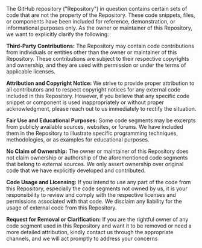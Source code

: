 The GitHub repository ("Repository") in question contains certain
sets of code that are not the property of the Repository. These
code snippets, files, or components have been included for
reference, demonstration, or informational purposes only. As the
owner or maintainer of this Repository, we want to explicitly
clarify the following:

**Third-Party Contributions:** The Repository may contain code
contributions from individuals or entities other than the owner or
maintainer of this Repository. These contributions are subject to
their respective copyrights and ownership, and they are used with
permission or under the terms of applicable licenses.

**Attribution and Copyright Notice:** We strive to provide proper
attribution to all contributors and to respect copyright notices for
any external code included in this Repository. However, if you believe
that any specific code snippet or component is used inappropriately or
without proper acknowledgment, please reach out to us immediately to
rectify the situation.

**Fair Use and Educational Purposes:** Some code segments may be
excerpts from publicly available sources, websites, or forums. We have
included them in the Repository to illustrate specific programming
techniques, methodologies, or as examples for educational purposes.

**No Claim of Ownership:** The owner or maintainer of this Repository
does not claim ownership or authorship of the aforementioned code
segments that belong to external sources. We only assert ownership
over original code that we have explicitly developed and contributed.

**Code Usage and Licensing:** If you intend to use any part of the
code from this Repository, especially the code segments not owned by
us, it is your responsibility to review and comply with the respective
licenses and permissions associated with that code. We disclaim any
liability for the usage of external code from this Repository.

**Request for Removal or Clarification:** If you are the rightful
owner of any code segment used in this Repository and want it to be
removed or need a more detailed attribution, kindly contact us through
the appropriate channels, and we will act promptly to address your
concerns